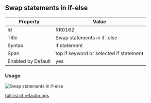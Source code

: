 ## Swap statements in if-else

Property | Value
--- | --- 
Id | RR0162
Title | Swap statements in if\-else
Syntax | if statement
Span | top if keyword or selected if statement
Enabled by Default | yes

### Usage

![Swap statements in if\-else](../../images/refactorings/SwapStatementsInIfElse.png)

[full list of refactorings](Refactorings.md)
